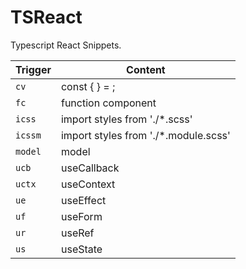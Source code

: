 # TSReact

Typescript React Snippets.

| Trigger | Content |
| ------- | ------- |
| `cv`    | const {  } = ; |
| `fc`    | function component |
| `icss`  | import styles from './*.scss' |
| `icssm`  | import styles from './*.module.scss' |
| `model` | model |
| `ucb`   | useCallback |
| `uctx`  | useContext |
| `ue`    | useEffect |
| `uf`    | useForm |
| `ur`    | useRef |
| `us`    | useState |
